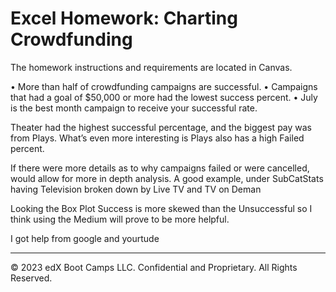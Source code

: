# Excel Homework: Charting Crowdfunding

The homework instructions and requirements are located in Canvas.


•	More than half of crowdfunding campaigns are successful.
•	Campaigns that had a goal of $50,000 or more had the lowest success percent.
•	July is the best month campaign to receive your successful rate.

Theater had the highest successful percentage, and the biggest pay was from Plays.  What’s even more interesting is Plays also has a high Failed percent.


If there were more details as to why campaigns failed or were cancelled, would allow for more in depth analysis.  A good example, under SubCatStats having Television broken down by Live TV and TV on Deman

Looking the Box Plot Success is more skewed than the Unsuccessful so I think using the Medium will prove to be more helpful.


I got help from google and yourtude

- - -

© 2023 edX Boot Camps LLC. Confidential and Proprietary. All Rights Reserved.
